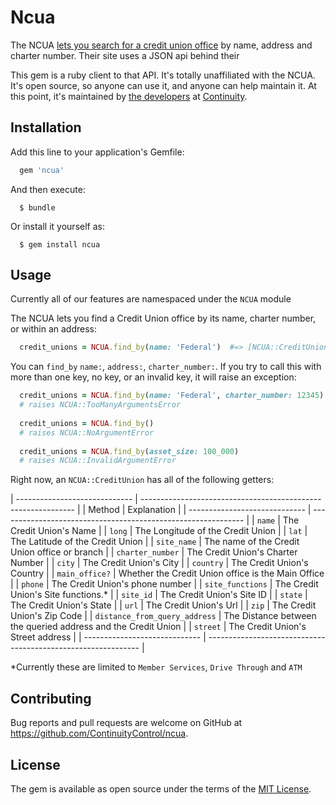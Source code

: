 # Ncua

The NCUA [lets you search for a credit union office](http://www.ncua.gov/NCUAMapping/Pages/NCUAGOVMapping.aspx) by name, address and charter number. Their site uses a JSON api behind their

This gem is a ruby client to that API. It's totally unaffiliated with the NCUA.
It's open source, so anyone can use it, and anyone can help maintain it. At
this point, it's maintained by [the
developers](http://engineering.continuity.net/) at
[Continuity](http://continuity.net).

## Installation

Add this line to your application's Gemfile:

```ruby
  gem 'ncua'
```

And then execute:
```
  $ bundle
```
Or install it yourself as:
```
  $ gem install ncua
```
## Usage

Currently all of our features are namespaced under the `NCUA` module

The NCUA lets you find a Credit Union office by its name, charter number, or within an address:

```ruby
  credit_unions = NCUA.find_by(name: 'Federal')  #=> [NCUA::CreditUnion, ... ]
```

You can `find_by` `name:`, `address:`, `charter_number:`. If you try to call this with more than one key, no key, or an invalid key, it will raise an exception:

```ruby
  credit_unions = NCUA.find_by(name: 'Federal', charter_number: 12345)
  # raises NCUA::TooManyArgumentsError
  
  credit_unions = NCUA.find_by()
  # raises NCUA::NoArgumentError
  
  credit_unions = NCUA.find_by(asset_size: 100_000)
  # raises NCUA::InvalidArgumentError
```

Right now, an `NCUA::CreditUnion` has all of the following getters:

 | ----------------------------- | ------------------------------------------------------------- |
 | Method                        | Explanation                                                   |
 | ----------------------------- | ------------------------------------------------------------- |
 | `name`                        | The Credit Union's Name                                       |
 | `long`                        | The Longitude of the Credit Union                             |
 | `lat`                         | The Latitude of the Credit Union                              |
 | `site_name`                   | The name of the Credit Union office or branch                 |
 | `charter_number`              | The Credit Union's Charter Number                             |
 | `city`                        | The Credit Union's City                                       |
 | `country`                     | The Credit Union's Country                                    |
 | `main_office?`                | Whether the Credit Union office is the Main Office            |
 | `phone`                       | The Credit Union's phone number                               |
 | `site_functions`              | The Credit Union's Site functions.\*                           |
 | `site_id`                     | The Credit Union's Site ID                                    |
 | `state`                       | The Credit Union's State                                      |
 | `url`                         | The Credit Union's Url                                        |
 | `zip`                         | The Credit Union's Zip Code                                   |
 | `distance_from_query_address` | The Distance between the queried address and the Credit Union |
 | `street`                      | The Credit Union's Street address                             |
 | ----------------------------- | ------------------------------------------------------------- |

\*Currently these are limited to `Member Services`, `Drive Through` and `ATM`

## Contributing

Bug reports and pull requests are welcome on GitHub at https://github.com/ContinuityControl/ncua.

## License

The gem is available as open source under the terms of the [MIT License](http://opensource.org/licenses/MIT).
